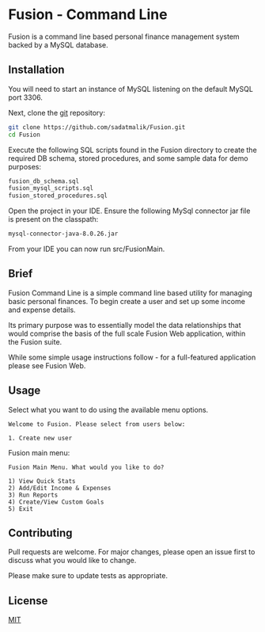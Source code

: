 # Fusion - Command Line

Fusion is a command line based personal finance management system backed by a MySQL
database.

## Installation

You will need to start an instance of MySQL listening on the default MySQL port 3306. 

Next, clone the [git](https://github.com/sadatmalik/Fusion) repository:

```bash
git clone https://github.com/sadatmalik/Fusion.git
cd Fusion
```

Execute the following SQL scripts found in the Fusion directory to create the required DB 
schema, stored procedures, and some sample data for demo purposes:

```bash
fusion_db_schema.sql
fusion_mysql_scripts.sql
fusion_stored_procedures.sql
```

Open the project in your IDE. Ensure the following MySql connector jar file is present on
the classpath:

```bash
mysql-connector-java-8.0.26.jar
```

From your IDE you can now run src/FusionMain.

## Brief

Fusion Command Line is a  simple command line based utility for managing basic personal
finances. To begin create a user and set up some income and expense details.

Its primary purpose was to essentially model the data relationships that would comprise 
the basis of the full scale Fusion Web application, within the Fusion suite.

While some simple usage instructions follow - for a full-featured application please
see Fusion Web.

## Usage

Select what you want to do using the available menu options.

```
Welcome to Fusion. Please select from users below:

1. Create new user
```

Fusion main menu:

```
Fusion Main Menu. What would you like to do?

1) View Quick Stats
2) Add/Edit Income & Expenses
3) Run Reports
4) Create/View Custom Goals
5) Exit
```

## Contributing
Pull requests are welcome. For major changes, please open an issue first to discuss what 
you would like to change.

Please make sure to update tests as appropriate.

## License
[MIT](license.txt)